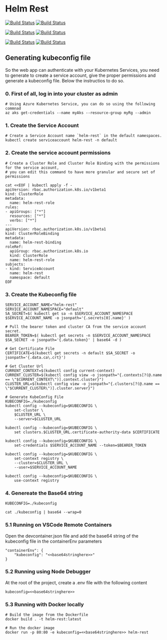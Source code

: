 # Helm Rest

[![Build Status ](https://img.shields.io/azure-devops/build/padasil/7756fbc8-a76f-45bb-bbca-63811b5a93a4/17/develop?label=build%3A%20develop)](https://dev.azure.com/padasil/helm-rest/_build?definitionId=17)
[![Build Status ](https://img.shields.io/azure-devops/build/padasil/7756fbc8-a76f-45bb-bbca-63811b5a93a4/18?label=build%3A%20master)](https://dev.azure.com/padasil/helm-rest/_build?definitionId=17)


[![Build Status ](https://img.shields.io/azure-devops/tests/padasil/7756fbc8-a76f-45bb-bbca-63811b5a93a4/17?label=tests%3A%20develop&passed_label=good&failed_label=bad&skipped_label=n%2Fa)](https://dev.azure.com/padasil/helm-rest/_build?definitionId=17)
[![Build Status ](https://img.shields.io/azure-devops/tests/padasil/7756fbc8-a76f-45bb-bbca-63811b5a93a4/18?label=tests%3A%20master&passed_label=good&failed_label=bad&skipped_label=n%2Fa)](https://dev.azure.com/padasil/helm-rest/_build?definitionId=17)

[![Build Status ](https://img.shields.io/azure-devops/coverage/padasil/7756fbc8-a76f-45bb-bbca-63811b5a93a4/17?label=coverage%3A%20develop)](https://dev.azure.com/padasil/helm-rest/_build?definitionId=17)
[![Build Status ](https://img.shields.io/azure-devops/coverage/padasil/7756fbc8-a76f-45bb-bbca-63811b5a93a4/18?label=coverage%3A%20master)](https://dev.azure.com/padasil/helm-rest/_build?definitionId=17)

## Generating kubeconfig file

So the web app can authenticate with your Kubernetes Services, you need to generate to create a service account, give the proper permissions and generate a kubeconfig file. Below the instructios to do so.

### 0. First of all, log in into your cluster as admin
```
# Using Azure Kubernetes Service, you can do so using the following commnad
az aks get-credentials --name myAks --resource-group myRg --admin
```

### 1. Create the Service Account
```
# Create a Service Account name `helm-rest` in the default namespaces.
kubectl create serviceaccount helm-rest -n default
```

### 2. Create the service account permissions
```
# Create a Cluster Role and Cluster Role Binding with the permissions for the service account, 
# you can edit this command to have more granular and secure set of permissions

cat <<EOF | kubectl apply -f -
apiVersion: rbac.authorization.k8s.io/v1beta1
kind: ClusterRole
metadata:
  name: helm-rest-role
rules:
- apiGroups: ["*"]
  resources: ["*"]
  verbs: ["*"]
---
apiVersion: rbac.authorization.k8s.io/v1beta1
kind: ClusterRoleBinding
metadata:
  name: helm-rest-binding
roleRef:
  apiGroup: rbac.authorization.k8s.io
  kind: ClusterRole
  name: helm-rest-role
subjects:
- kind: ServiceAccount
  name: helm-rest
  namespace: default
EOF
```

### 3. Create the Kubeconfig file
```
SERVICE_ACCOUNT_NAME="helm-rest"
SERVICE_ACCOUNT_NAMESPACE="default"
SA_SECRET=$( kubectl get sa -n $SERVICE_ACCOUNT_NAMESPACE $SERVICE_ACCOUNT_NAME -o jsonpath='{.secrets[0].name}' )

# Pull the bearer token and cluster CA from the service account secret.
BEARER_TOKEN=$( kubectl get secrets -n $SERVICE_ACCOUNT_NAMESPACE $SA_SECRET -o jsonpath='{.data.token}' | base64 -d )

# Get Certificate File
CERTIFICATE=$(kubectl get secrets -n default $SA_SECRET -o jsonpath='{.data.ca\.crt}')

# Get Cluster Url
CURRENT_CONTEXT=$(kubectl config current-context)
CURRENT_CLUSTER=$(kubectl config view -o jsonpath="{.contexts[?(@.name == \"$CURRENT_CONTEXT\")].context.cluster}")
CLUSTER_URL=$(kubectl config view -o jsonpath="{.clusters[?(@.name == \"$CURRENT_CLUSTER\")].cluster.server}")

# Generate KubeConfig File
KUBECONFIG=./kubeconfig
kubectl config --kubeconfig=$KUBECONFIG \
    set-cluster \
    $CLUSTER_URL \
    --server=$CLUSTER_URL 

kubectl config --kubeconfig=$KUBECONFIG \
    set clusters.$CLUSTER_URL.certificate-authority-data $CERTIFICATE

kubectl config --kubeconfig=$KUBECONFIG \
    set-credentials $SERVICE_ACCOUNT_NAME --token=$BEARER_TOKEN

kubectl config --kubeconfig=$KUBECONFIG \
    set-context registry \
    --cluster=$CLUSTER_URL \
    --user=$SERVICE_ACCOUNT_NAME

kubectl config --kubeconfig=$KUBECONFIG \
    use-context registry
```

### 4. Genereate the Base64 string
```
KUBECONFIG=./kubeconfig

cat ./kubeconfig | base64 --wrap=0
```

### 5.1 Running on VSCode Remote Containers
Open the devcontainer.json file and add the base64 string of the kubeconfig file in the containerEnv parameters
```
"containerEnv": {
    "kubeconfig": "<<base64stringhere>>"
}
```

### 5.2 Running using Node Debugger
At the root of the project, create a .env file with the following content
```
kubeconfig=<<base64stringhere>>
```

### 5.3 Running with Docker locally
```
# Build the image from the Dockerfile
docker build . -t helm-rest:latest

# Run the docker image
docker run -p 80:80 -e kubeconfig=<<base64stringhere>> helm-rest
```